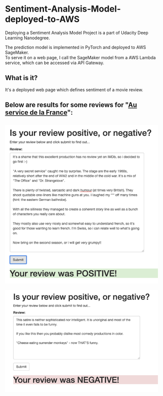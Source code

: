 # Sentiment-Analysis-Model-deployed-to-AWS
Deploying a Sentiment Analysis Model Project is a part of Udacity Deep Learning Nanodegree.

The prediction model is implemented in PyTorch and deployed to AWS SageMaker.   
To serve it on a web page, I call the SageMaker model from a AWS Lambda service, which can be accessed via API Gateway.

## What is it?

It's a deployed web page which defines sentiment of a movie review.  

Below are results for some reviews for "[Au service de la France](https://www.imdb.com/title/tt4367560/reviews?ref_=tt_urv)":
---
![Positive review](https://github.com/tfesenko/Sentiment-Analysis-Model-deployed-to-AWS/blob/master/screenshots/PositiveReview2.png)
---
![Negative review](https://github.com/tfesenko/Sentiment-Analysis-Model-deployed-to-AWS/blob/master/screenshots/NegativeReview1.png)
